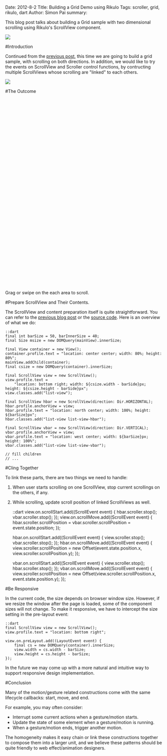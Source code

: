 Date: 2012-8-2
Title: Building a Grid Demo using Rikulo
Tags: scroller, grid, rikulo, dart
Author: Simon Pai
summary: <p>This blog post talks about building a Grid sample with two dimensional scrolling using Rikulo's ScrollView component.</p><img src="http://static.rikulo.org/blogs/tutorial/grid-view/grid-view-sample.png" class="center-blog-image" />

#Introduction

Continued from the [previous post](http://blog.rikulo.org/posts/2012/Jul/Tutorial/building-a-list-view-demo-using-rikulo/), this time we are going to build a grid sample, with scrolling on both directions. In addition, we would like to try the events on ScrollView and Scroller control functions, by contructing multiple ScrollViews whose scrolling are "linked" to each others.

<img src="http://static.rikulo.org/blogs/tutorial/grid-view/grid-view-design.png" class="center-blog-image" />



#The Outcome

<p>
<link rel="stylesheet" type="text/css" href="http://static.rikulo.org/blogs/_common/view.css" />
<link rel="stylesheet" type="text/css" href="http://static.rikulo.org/blogs/tutorial/grid-view/scroll-view.css" />
<div id="v-main" class="center-blog-image" style="width:600px;height:600px"></div>
<script type="application/dart" src="http://static.rikulo.org/blogs/tutorial/grid-view/GridViewDemo.dart"></script>
<script src="http://static.rikulo.org/blogs/_common/dart.js"></script>
</p>

Grag or swipe on the each area to scroll. 



#Prepare ScrollView and Their Contents.

The ScrollView and content preparation itself is quite straightforward. You can refer to the [previous blog post](http://blog.rikulo.org/posts/2012/Jul/Tutorial/building-a-list-view-demo-using-rikulo/) or the [source code](http://github.com/rikulo/rikulo/blob/master/samples/scroll-view/GridViewDemo.dart). Here is an overview of what we do:

	::dart
	final int barSize = 50, barInnerSize = 40;
	final Size msize = new DOMQuery(mainView).innerSize;
	
	final View container = new View();
	container.profile.text = "location: center center; width: 80%; height: 80%";
	mainView.addChild(container);
	final csize = new DOMQuery(container).innerSize;
	
	final ScrollView view = new ScrollView();
	view.profile.text = 
		"location: bottom right; width: ${csize.width - barSide}px; height: ${csize.height - barSide}px";
	view.classes.add("list-view");
	
	final ScrollView hbar = new ScrollView(direction: Dir.HORIZONTAL);
	hbar.profile.anchorView = view;
	hbar.profile.text = "location: north center; width: 100%; height: ${barSize}px";
	hbar.classes.add("list-view list-view-hbar");
	
	final ScrollView vbar = new ScrollView(direction: Dir.VERTICAL);
	vbar.profile.anchorView = view;
	vbar.profile.text = "location: west center; width: ${barSize}px; height: 100%";
	vbar.classes.add("list-view list-view-vbar");
	
	// fill children
	// ...



#Cling Together

To link these parts, there are two things we need to handle:
1. When user starts scrolling on one ScrollView, stop current scrollings on the others, if any.
2. While scrolling, update scroll position of linked ScrollViews as well.

	::dart
	view.on.scrollStart.add((ScrollEvent event) {
		hbar.scroller.stop();
		vbar.scroller.stop();
	});
	view.on.scrollMove.add((ScrollEvent event) {
		hbar.scroller.scrollPosition = vbar.scroller.scrollPosition = event.state.position;
	});
	
	hbar.on.scrollStart.add((ScrollEvent event) {
		view.scroller.stop();
		vbar.scroller.stop();
	});
	hbar.on.scrollMove.add((ScrollEvent event) {
		view.scroller.scrollPosition = 
			new Offset(event.state.position.x, view.scroller.scrollPosition.y);
	});
	
	vbar.on.scrollStart.add((ScrollEvent event) {
		view.scroller.stop();
		hbar.scroller.stop();
	});
	vbar.on.scrollMove.add((ScrollEvent event) {
		view.scroller.scrollPosition = 
			new Offset(view.scroller.scrollPosition.x, event.state.position.y);
	});



#Be Responsive

In the current code, the size depends on browser window size. However, if we resize the window after the page is loaded, some of the component sizes will not change. To make it responsive, we have to intercept the size setting in the pre-layout event:

	::dart
	final ScrollView view = new ScrollView();
	view.profile.text = "location: bottom right";
	
	view.on.preLayout.add((LayoutEvent event) {
		final cs = new DOMQuery(container).innerSize;
		view.width = cs.width - barSize;
		view.height = cs.height - barSize;
	});

In the future we may come up with a more natural and intuitive way to support responsive design  implementation.



#Conclusion

Many of the motion/gesture related constructions come with the same lifecycle callbacks: start, move, and end. 

For example, you may often consider:

* Interrupt some current actions when a gesture/motion starts.
* Update the state of some element when a gesture/motion is running.
* When a gesture/motion ends, trigger another motion.

The homogeneity makes it easy chain or link these constructions together to compose them into a larger unit, and we believe these patterns should be quite friendly to web effect/animation designers.


